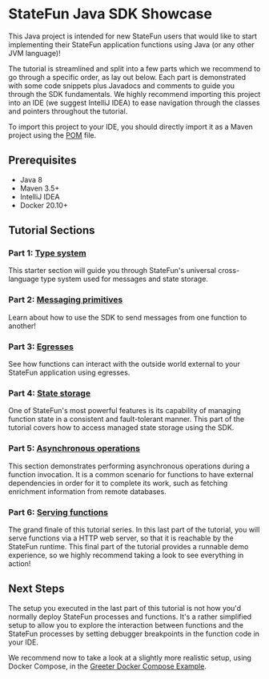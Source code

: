 # StateFun Java SDK Showcase

This Java project is intended for new StateFun users that would like to start implementing their StateFun application functions using Java (or any other JVM language)!

The tutorial is streamlined and split into a few parts which we recommend to go through a specific order, as lay out below.
Each part is demonstrated with some code snippets plus Javadocs and comments to guide you through the SDK fundamentals.
We highly recommend importing this project into an IDE (we suggest IntelliJ IDEA) to ease navigation through the classes and pointers throughout the tutorial.

To import this project to your IDE, you should directly import it as a Maven project using the [POM](pom.xml) file.

## Prerequisites

- Java 8
- Maven 3.5+
- IntelliJ IDEA
- Docker 20.10+

## Tutorial Sections

### Part 1: [Type system](src/main/java/org/apache/flink/statefun/playground/java/showcase/part1/types/TypeSystemShowcaseFn.java)
This starter section will guide you through StateFun's universal cross-language type system used for messages and state storage.

### Part 2: [Messaging primitives](src/main/java/org/apache/flink/statefun/playground/java/showcase/part2/messaging/MessagingPrimitivesShowcaseFn.java)
Learn about how to use the SDK to send messages from one function to another!

### Part 3: [Egresses](src/main/java/org/apache/flink/statefun/playground/java/showcase/part3/egresses/EgressShowcaseFn.java)
See how functions can interact with the outside world external to your StateFun application using egresses.

### Part 4: [State storage](src/main/java/org/apache/flink/statefun/playground/java/showcase/part4/storage/StateStorageShowcaseFn.java)
One of StateFun's most powerful features is its capability of managing function state in a consistent and fault-tolerant
manner. This part of the tutorial covers how to access managed state storage using the SDK.

### Part 5: [Asynchronous operations](src/main/java/org/apache/flink/statefun/playground/java/showcase/part5/asyncops/AsyncOpsShowcaseFn.java)
This section demonstrates performing asynchronous operations during a function invocation. It is a common scenario for
functions to have external dependencies in order for it to complete its work, such as fetching enrichment information
from remote databases.

### Part 6: [Serving functions](src/main/java/org/apache/flink/statefun/playground/java/showcase/part6/serving/GreeterAppServer.java)
The grand finale of this tutorial series. In this last part of the tutorial, you will serve functions via a HTTP web
server, so that it is reachable by the StateFun runtime. This final part of the tutorial provides a runnable demo
experience, so we highly recommend taking a look to see everything in action!

## Next Steps

The setup you executed in the last part of this tutorial is not how you'd normally deploy StateFun processes
and functions. It's a rather simplified setup to allow you to explore the interaction between
functions and the StateFun processes by setting debugger breakpoints in the function code in your IDE.

We recommend now to take a look at a slightly more realistic setup, using Docker Compose, in the
[Greeter Docker Compose Example](../greeter).
